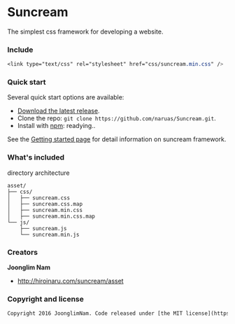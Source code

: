 # Suncream

The simplest css framework for developing a website.


### Include

```css
<link type="text/css" rel="stylesheet" href="css/suncream.min.css" />
```

### Quick start

Several quick start options are available:

* [Download the latest release](https://github.com/naruas/Suncream/archive/master.zip).
* Clone the repo: `git clone https://github.com/naruas/Suncream.git`.
* Install with [npm](https://www.npmjs.com): readying..

See the [Getting started page](http://hiroinaru.com/suncream/asset/) for detail information on suncream framework.


### What's included

directory architecture

```
asset/
├── css/
│   ├── suncream.css
│   ├── suncream.css.map
│   ├── suncream.min.css
│   ├── suncream.min.css.map
└── js/
    ├── suncream.js
    └── suncream.min.js
```

### Creators

**Joonglim Nam**

* <http://hiroinaru.com/suncream/asset>


### Copyright and license

```html
Copyright 2016 JoonglimNam. Code released under [the MIT license](https://github.com/naruas/Suncream/blob/master/LICENSE)
```

